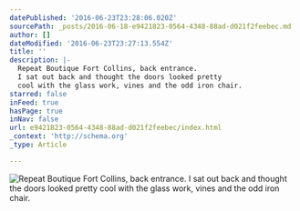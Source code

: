```yaml
---
datePublished: '2016-06-23T23:28:06.020Z'
sourcePath: _posts/2016-06-18-e9421823-0564-4348-88ad-d021f2feebec.md
author: []
dateModified: '2016-06-23T23:27:13.554Z'
title: ''
description: |-
  Repeat Boutique Fort Collins, back entrance.
  I sat out back and thought the doors looked pretty 
  cool with the glass work, vines and the odd iron chair.
starred: false
inFeed: true
hasPage: true
inNav: false
url: e9421823-0564-4348-88ad-d021f2feebec/index.html
_context: 'http://schema.org'
_type: Article

---
```

![Repeat Boutique Fort Collins, back entrance.
I sat out back and thought the doors looked pretty 
cool with the glass work, vines and the odd iron chair.](https://the-grid-user-content.s3-us-west-2.amazonaws.com/596bae51-e722-4b98-8c26-7e91f446ab95.jpg)